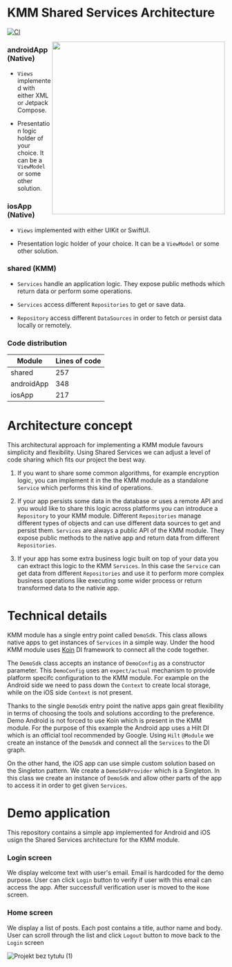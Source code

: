 # KMM Shared Services Architecture

[![CI](https://github.com/Maruchin1/kmm-shared-services/actions/workflows/ci-workflow.yml/badge.svg)](https://github.com/Maruchin1/kmm-shared-services/actions/workflows/ci-workflow.yml)

<img align="right" width="400" src="https://user-images.githubusercontent.com/46427781/224071234-a892a3d2-e045-4ae3-85fc-d7376c956875.png">

### androidApp (Native)

- `Views` implemented with either XML or Jetpack Compose.

- Presentation logic holder of your choice. It can be a `ViewModel` or some other solution.

### iosApp (Native)

- `Views` implemented with either UIKit or SwiftUI.

- Presentation logic holder of your choice. It can be a `ViewModel` or some other solution.

### shared (KMM)

- `Services` handle an application logic. They expose public methods which return data or perform some operations.

- `Services` access different `Repositories` to get or save data.

- `Repository` access different `DataSources` in order to fetch or persist data locally or remotely.

### Code distribution

| Module | Lines of code |
| ------ | ------------- |
| shared | 257 |
| androidApp | 348 |
| iosApp | 217 |

# Architecture concept

This architectural approach for implementing a KMM module favours simplicity and flexibility. Using Shared Services we can adjust a level of code sharing which
fits our project the best way. 

1. If you want to share some common algorithms, for example encryption logic, you can implement it in the the KMM module as a standalone `Service` 
which performs this kind of operations.

2. If your app persists some data in the database or uses a remote API and you would like to share this logic across platforms you can introduce a `Repository` 
to your KMM module. Different `Repositories` manage different types of objects and can use different data sources to get and persist them. `Services` are always a 
public API of the KMM module. They expose public methods to the native app and return data from different `Repositories`.

3. If your app has some extra business logic built on top of your data you can extract this logic to the KMM `Services`. In this case the `Service` can
get data from different `Repositories` and use it to perform more complex business operations like executing some wider process or return transformed data 
to the nativie app.

# Technical details

KMM module has a single entry point called `DemoSdk`. This class allows native apps to get instances of `Services` in a simple way. 
Under the hood KMM module uses [Koin](https://insert-koin.io/) DI framework to connect all the code together.

The `DemoSdk` class accepts an instance of `DemoConfig` as a constructor parameter. This `DemoConfig` uses an `expect/actual` mechanism to provide 
platform specifc configuration to the KMM module. For example on the Android side we need to pass down the `Context` to create local storage, 
while on the iOS side `Context` is not present.

Thanks to the single `DemoSdk` entry point the native apps gain great flexibility in terms of choosing the tools and solutions according to the preference.
Demo Android is not forced to use Koin which is present in the KMM module. For the purpose of this example the Android app uses a Hilt DI which is an 
official tool recommended by Google. Using `Hilt` `@Module` we create an instance of the `DemoSdk` and connect all the `Services` to the DI graph.

On the other hand, the iOS app can use simple custom solution based on the Singleton pattern. We create a `DemoSdkProvider` which is a Singleton.
In this class we create an instance of `DemoSdk` and allow other parts of the app to access it in order to get given `Services`.

# Demo application

This repository contains a simple app implemented for Android and iOS usign the Shared Services architecture for the KMM module.

### Login screen

We display welcome text with user's email. Email is hardcoded for the demo purpose. 
User can click `Login` button to verify if user with this email can access the app. After successfull verification user is moved to the `Home` screen.

### Home screen

We display a list of posts. Each post contains a title, author name and body. 
User can scroll through the list and click `Logout` button to move back to the `Login` screen

![Projekt bez tytułu (1)](https://user-images.githubusercontent.com/46427781/224264955-f82c7422-fc6d-4a04-a962-b4c514d89d98.png)

